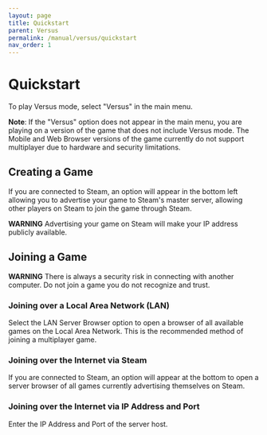 ```yaml
---
layout: page
title: Quickstart
parent: Versus
permalink: /manual/versus/quickstart
nav_order: 1
---
```


# Quickstart

To play Versus mode, select "Versus" in the main menu.

**Note**: If the "Versus" option does not appear in the main menu, you are playing on a version of the game that does not include Versus mode. The Mobile and Web Browser versions of the game currently do not support multiplayer due to hardware and security limitations.

## Creating a Game

If you are connected to Steam, an option will appear in the bottom left allowing you to advertise your game to Steam's master server, allowing other players on Steam to join the game through Steam.

**WARNING** Advertising your game on Steam will make your IP address publicly available.

## Joining a Game

**WARNING** There is always a security risk in connecting with another computer. Do not join a game you do not recognize and trust.

### Joining over a Local Area Network (LAN)

Select the LAN Server Browser option to open a browser of all available games on the Local Area Network. This is the recommended method of joining a multiplayer game.

### Joining over the Internet via Steam

If you are connected to Steam, an option will appear at the bottom to open a server browser of all games currently advertising themselves on Steam.

### Joining over the Internet via IP Address and Port

Enter the IP Address and Port of the server host.
